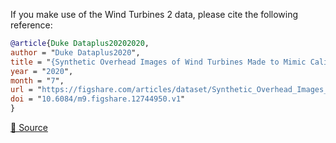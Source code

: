 If you make use of the Wind Turbines 2 data, please cite the following reference:

```bibtex
@article{Duke Dataplus20202020,
author = "Duke Dataplus2020",
title = "{Synthetic Overhead Images of Wind Turbines Made to Mimic California and Arizona}",
year = "2020",
month = "7",
url = "https://figshare.com/articles/dataset/Synthetic_Overhead_Images_of_Wind_Turbines_Made_to_Mimic_California_and_Arizona/12744950",
doi = "10.6084/m9.figshare.12744950.v1"
}
```

[🔗 Source](https://figshare.com/articles/dataset/Synthetic_Overhead_Images_of_Wind_Turbines_Made_to_Mimic_California_and_Arizona/12744950)
